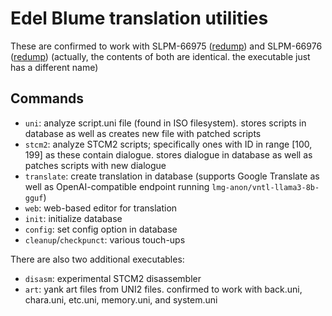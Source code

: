 # Edel Blume translation utilities

These are confirmed to work with SLPM-66975 ([redump](http://redump.org/disc/53670/)) and SLPM-66976 ([redump](http://redump.org/disc/58880/)) (actually, the contents of both are identical. the executable just has a different name)

## Commands

- `uni`: analyze script.uni file (found in ISO filesystem). stores scripts in database as well as creates new file with patched scripts
- `stcm2`: analyze STCM2 scripts; specifically ones with ID in range [100, 199] as these contain dialogue. stores dialogue in database as well as patches scripts with new dialogue
- `translate`: create translation in database (supports Google Translate as well as OpenAI-compatible endpoint running `lmg-anon/vntl-llama3-8b-gguf`)
- `web`: web-based editor for translation
- `init`: initialize database
- `config`: set config option in database
- `cleanup`/`checkpunct`: various touch-ups

There are also two additional executables:

- `disasm`: experimental STCM2 disassembler
- `art`: yank art files from UNI2 files. confirmed to work with back.uni, chara.uni, etc.uni, memory.uni, and system.uni